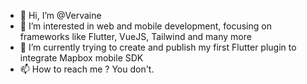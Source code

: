 - 👋 Hi, I’m @Vervaine
- 👀 I’m interested in web and mobile development, focusing on frameworks like Flutter, VueJS, Tailwind and many more
- 🌱 I’m currently trying to create and publish my first Flutter plugin to integrate Mapbox mobile SDK
- 📫 How to reach me ? You don't.

<!---
Vervaine/Vervaine is a ✨ special ✨ repository because its `README.md` (this file) appears on your GitHub profile.
You can click the Preview link to take a look at your changes.
--->
